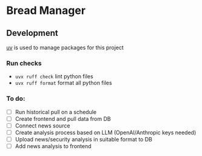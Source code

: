 # Bread Manager

## Development

[uv](https://github.com/astral-sh/uv) is used to manage packages for this project


### Run checks
* `uvx ruff check` lint python files
* `uvx ruff format` format all python files


### To do:
- [ ] Run historical pull on a schedule
- [ ] Create frontend and pull data from DB
- [ ] Connect news source
- [ ] Create analysis process based on LLM (OpenAI/Anthropic keys needed)
- [ ] Upload news/security analysis in suitable format to DB
- [ ] Add news analysis to frontend
